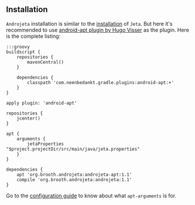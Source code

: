 <div class="page-header">
    <h2>Installation</h2>
</div>


`Androjeta` installation is similar to the [installation](/guide/install) of `Jeta`. But here it's recommended to use [android-apt plugin by Hugo Visser](https://bitbucket.org/hvisser/android-apt) as the plugin. Here is the complete listing:

    :::groovy
    buildscript {
        repositories {
            mavenCentral()
        }

        dependencies {
            classpath 'com.neenbedankt.gradle.plugins:android-apt:+'
        }
    }

    apply plugin: 'android-apt'

    repositories {
        jcenter()
    }

    apt {
        arguments {
            jetaProperties "$project.projectDir/src/main/java/jeta.properties"
        }
    }

    dependencies {
        apt 'org.brooth.androjeta:androjeta-apt:1.1'
        compile 'org.brooth.androjeta:androjeta:1.1'
    }


Go to the [configuration guide](/guide/androjeta/config) to know about what `apt-arguments` is for.

